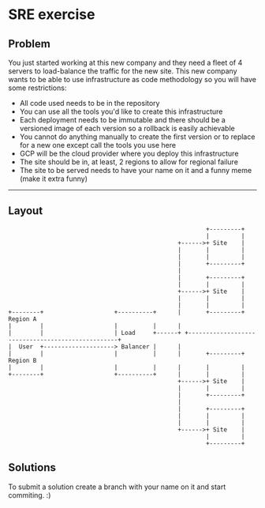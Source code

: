 # SRE exercise

## Problem

You just started working at this new company and they need a fleet of 4 servers to load-balance the traffic for the new site.
This new company wants to be able to use infrastructure as code methodology so you will have some restrictions:

- All code used needs to be in the repository
- You can use all the tools you'd like to create this infrastructure
- Each deployment needs to be immutable and there should be a versioned image of each version so a rollback is easily achievable
- You cannot do anything manually to create the first version or to replace for a new one except call the tools you use here
- GCP will be the cloud provider where you deploy this infrastructure
- The site should be in, at least, 2 regions to allow for regional failure
- The site to be served needs to have your name on it and a funny meme (make it extra funny)

---

## Layout

``` text
                                                        +---------+
                                                        |         |
                                                +------>+ Site    |
                                                |       |         |
                                                |       |         |
                                                |       +---------+
                                                |
                                                |       +---------+
                                                |       |         |
                                                +------>+ Site    |
                                                |       |         |
                                                |       |         |
+--------+                    +----------+      |       +---------+           Region A
|        |                    |          |      |
|        |                    | Load     +------+ +--------------------------------------------------+
|  User  +--------------------> Balancer |      |
|        |                    |          |      |       +---------+           Region B
|        |                    |          |      |       |         |
+--------+                    +----------+      |       |         |
                                                +------>+ Site    |
                                                |       |         |
                                                |       +---------+
                                                |
                                                |       +---------+
                                                |       |         |
                                                |       |         |
                                                +------>+ Site    |
                                                        |         |
                                                        +---------+
```

## Solutions

To submit a solution create a branch with your name on it and start commiting. :)